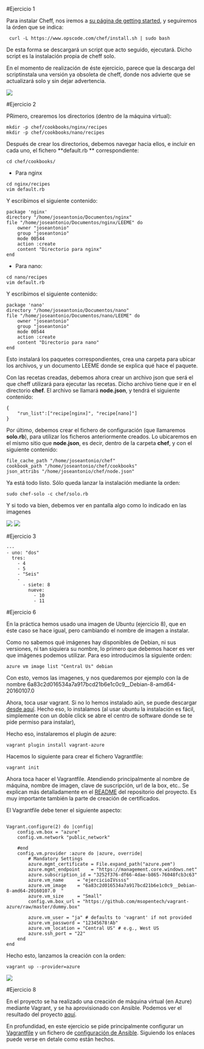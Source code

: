 #Ejercicio 1

Para instalar Cheff, nos iremos a [su página de getting started](http://gettingstartedwithchef.com/first-steps-with-chef.html), y seguiremos la órden que se indica:

	 curl -L https://www.opscode.com/chef/install.sh | sudo bash
    
De esta forma se descargará un script que acto seguido, ejecutará. Dicho script es la instalación propia de cheff solo.

En el momento de realización de éste ejercicio, parece que la descarga del scriptinstala una versión ya obsoleta de cheff, donde nos advierte que se actualizará solo y sin dejar advertencia.

![](https://www.dropbox.com/s/nupnawtw829z4ju/Ejercicio1.png?dl=1)

#Ejercicio 2

PRimero, crearemos los directorios (dentro de la máquina virtual):
	
    mkdir -p chef/cookbooks/nginx/recipes
	mkdir -p chef/cookbooks/nano/recipes
 
Después de crear los directorios, debemos navegar hacia ellos, e incluir en cada uno, el fichero **default.rb ** correspondiente:

	cd chef/cookbooks/
- Para nginx 
```
cd nginx/recipes
vim default.rb
``` 
Y escribimos el siguiente contenido:
```
package 'nginx'
directory "/home/joseantonio/Documentos/nginx"
file "/home/joseantonio/Documentos/nginx/LEEME" do
    owner "joseantonio"
    group "joseantonio"
    mode 00544
    action :create
    content "Directorio para nginx"
end
```
- Para nano:
```
cd nano/recipes
vim default.rb
```
Y escribimos el siguiente contenido:
```
package 'nano'
directory "/home/joseantonio/Documentos/nano"
file "/home/joseantonio/Documentos/nano/LEEME" do
    owner "joseantonio"
    group "joseantonio"
    mode 00544
    action :create
    content "Directorio para nano"
end
```
Esto instalará los paquetes correspondientes, crea una carpeta para ubicar los archivos, y un documento LEEME donde se explica qué hace el paquete.

Con las recetas creadas, debemos ahora crear un archivo json que será el que cheff utilizará para ejecutar las recetas. Dicho archivo tiene que ir en el directorio **chef**. El archivo se llamará **node.json**, y tendrá el siguiente contenido:

```
{
    "run_list":["recipe[nginx]", "recipe[nano]"]
}
```

Por último, debemos crear el fichero de configuración (que llamaremos **solo.rb**), para utilizar los ficheros anteriormente creados. Lo ubicaremos en el mismo sitio que **node.json**, es decir, dentro de la carpeta **chef**, y con el siguiente contenido:
```
file_cache_path "/home/joseantonio/chef" 
cookbook_path "/home/joseantonio/chef/cookbooks" 
json_attribs "/home/joseantonio/chef/node.json" 
```

Ya está todo listo. Sólo queda lanzar la instalación mediante la orden:

	sudo chef-solo -c chef/solo.rb
    
Y si todo va bien, debemos ver en pantalla algo como lo indicado en las imagenes

![](https://www.dropbox.com/s/p4aj0rp12j0polz/Ejercicio2-1.png?dl=1)
![](https://www.dropbox.com/s/gy3z6swo828k5dp/Ejercicio2-2.png?dl=1)

#Ejercicio 3
```
--- 
- uno: "dos" 
  tres: 
    - 4 
    - 5 
    - "Seis" 
    - 
      - siete: 8 
        nueve: 
          - 10 
          - 11 
```
#Ejercicio 6

En la práctica hemos usado una imagen de Ubuntu (ejercicio 8), que en éste caso se hace igual, pero cambiando el nombre de imagen a instalar.

Como no sabemos qué imágenes hay disponibles de Debian, ni sus versiones, ni tan siquiera su nombre, lo primero que debemos hacer es ver que imágenes podemos utilizar. Para eso introducimos la siguiente orden:

	azure vm image list "Central Us" debian

Con esto, vemos las imagenes, y nos quedaremos por ejemplo con la de nombre 6a83c2d016534a7a917bcd21b6e1c0c9__Debian-8-amd64-20160107.0  

Ahora, toca usar vagrant. Si no lo hemos instalado aún, se puede descargar [desde aquí](https://www.vagrantup.com/downloads.html). Hecho eso, lo instalamos (al usar ubuntu la instalación es fácil, simplemente con un doble click se abre el centro de software donde se te pide permiso para instalar),

Hecho eso, instalaremos el plugin de azure:

	vagrant plugin install vagrant-azure

Hacemos lo siguiente para crear el fichero Vagrantfile:

	vagrant init

Ahora toca hacer el Vagrantfile. Atendiendo principalmente al nombre de máquina, nombre de imagen, clave de suscripción, url de la box, etc.. Se explican más detalladamente en el [README](https://github.com/JA-Gonz/SMS_Estadisticas) del repositorio del proyecto. Es muy importante también la parte de creación de certificados.

El Vagrantfile debe tener el siguiente aspecto:

```

Vagrant.configure(2) do |config|
  	config.vm.box = "azure"
	config.vm.network "public_network"

  	#end
  	config.vm.provider :azure do |azure, override|
        # Mandatory Settings
		azure.mgmt_certificate = File.expand_path("azure.pem")
		azure.mgmt_endpoint    = "https://management.core.windows.net"
		azure.subscription_id = "3252f376-df66-4dae-b865-76048fcb3c63"
		azure.vm_name     = "ejercicioIVssss"
		azure.vm_image    = "6a83c2d016534a7a917bcd21b6e1c0c9__Debian-8-amd64-20160107.0  "
		azure.vm_size     = "Small"
		config.vm.box_url = "https://github.com/msopentech/vagrant-azure/raw/master/dummy.box"
	
		azure.vm_user = "ja" # defaults to 'vagrant' if not provided
		azure.vm_password = "12345678!Ab"
		azure.vm_location = "Central US" # e.g., West US
		azure.ssh_port = "22"
	end 
end
```

Hecho esto, lanzamos la creación con la orden:

	vagrant up --provider=azure

![](https://www.dropbox.com/s/lwrfuh3tpa1vz9m/ejercicio6%20tema6.png?dl=1)
    
    

#Ejercicio 8

En el proyecto se ha realizado una creación de máquina virtual (en Azure) mediante Vagrant, y se ha aprovisionado con Ansible. Podemos ver el resultado del proyecto [aquí](https://github.com/JA-Gonz/SMS_Estadisticas).

En profundidad, en este ejercicio se pide principalmente configurar un [Vagrantfile](https://github.com/JA-Gonz/SMS_Estadisticas/blob/master/Vagrantfile) y un fichero de [configuración de Ansible](https://github.com/JA-Gonz/SMS_Estadisticas/blob/master/ansible/configuracion_ansible.yml). Siguiendo los enlaces puede verse en detale como están hechos.